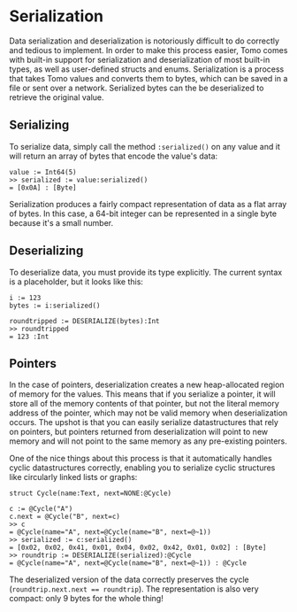 # Serialization

Data serialization and deserialization is notoriously difficult to do correctly
and tedious to implement. In order to make this process easier, Tomo comes with
built-in support for serialization and deserialization of most built-in types,
as well as user-defined structs and enums. Serialization is a process that
takes Tomo values and converts them to bytes, which can be saved in a file or
sent over a network. Serialized bytes can the be deserialized to retrieve the
original value.

## Serializing

To serialize data, simply call the method `:serialized()` on any value and it
will return an array of bytes that encode the value's data:

```tomo
value := Int64(5)
>> serialized := value:serialized()
= [0x0A] : [Byte]
```

Serialization produces a fairly compact representation of data as a flat array
of bytes. In this case, a 64-bit integer can be represented in a single byte
because it's a small number.

## Deserializing 

To deserialize data, you must provide its type explicitly. The current syntax
is a placeholder, but it looks like this:

```tomo
i := 123
bytes := i:serialized()

roundtripped := DESERIALIZE(bytes):Int
>> roundtripped
= 123 :Int
```

## Pointers

In the case of pointers, deserialization creates a new heap-allocated region of
memory for the values. This means that if you serialize a pointer, it will
store all of the memory contents of that pointer, but not the literal memory
address of the pointer, which may not be valid memory when deserialization
occurs. The upshot is that you can easily serialize datastructures that rely on
pointers, but pointers returned from deserialization will point to new memory
and will not point to the same memory as any pre-existing pointers.

One of the nice things about this process is that it automatically handles
cyclic datastructures correctly, enabling you to serialize cyclic structures
like circularly linked lists or graphs:

```tomo
struct Cycle(name:Text, next=NONE:@Cycle)

c := @Cycle("A")
c.next = @Cycle("B", next=c)
>> c
= @Cycle(name="A", next=@Cycle(name="B", next=@~1))
>> serialized := c:serialized()
= [0x02, 0x02, 0x41, 0x01, 0x04, 0x02, 0x42, 0x01, 0x02] : [Byte]
>> roundtrip := DESERIALIZE(serialized):@Cycle
= @Cycle(name="A", next=@Cycle(name="B", next=@~1)) : @Cycle
```

The deserialized version of the data correctly preserves the cycle
(`roundtrip.next.next == roundtrip`). The representation is also very compact:
only 9 bytes for the whole thing!
